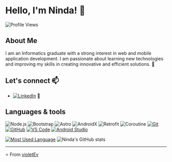 # Hello, I'm Ninda! 👋

![Profile Views](https://komarev.com/ghpvc/?username=violetEv&color=blue)

## About Me

I am an Informatics graduate with a strong interest in web and mobile application development. I am passionate about learning new technologies and improving my skills in creating innovative and efficient solutions. 🚀

## Let's connect 📫

- [![LinkedIn](https://img.shields.io/badge/LinkedIn-0077B5?logo=linkedin&logoColor=white)](https://www.linkedin.com/in/heyninda22) 🔗

## Languages & tools

![Node.js](https://img.shields.io/badge/-Node.js-%23339933?logo=node.js&logoColor=white) ![Bootstrap](https://img.shields.io/badge/-Bootstrap-%23563D7C?logo=bootstrap&logoColor=white) ![Astro](https://img.shields.io/badge/-Astro-%23212121) ![AndroidX](https://img.shields.io/badge/-AndroidX-%233DDC84?logo=android&logoColor=white) ![Retrofit](https://img.shields.io/badge/-Retrofit-%2326A69A) ![Coroutine](https://img.shields.io/badge/-Coroutine-%235464A4) [![Git](https://img.shields.io/badge/-Git-%23F05032?logo=git&logoColor=white)](https://git-scm.com/) [![GitHub](https://img.shields.io/badge/-GitHub-%23181717?logo=github&logoColor=white)](https://github.com/) [![VS Code](https://img.shields.io/badge/-VS%20Code-%23007ACC?logo=visual-studio-code&logoColor=white)](https://code.visualstudio.com/) [![Android Studio](https://img.shields.io/badge/-Android%20Studio-%233DDC84?logo=android-studio&logoColor=white)](https://developer.android.com/studio)


[![Most Used Language](https://github-readme-stats.vercel.app/api/top-langs/?username=violetEv&layout=compact&langs_count=6&theme=radical)](https://github.com/violetEv)   ![Ninda's GitHub stats](https://github-readme-stats.vercel.app/api?username=violetEv&show_icons=true&theme=radical)

---

⭐️ From [violetEv](https://github.com/violetEv)

